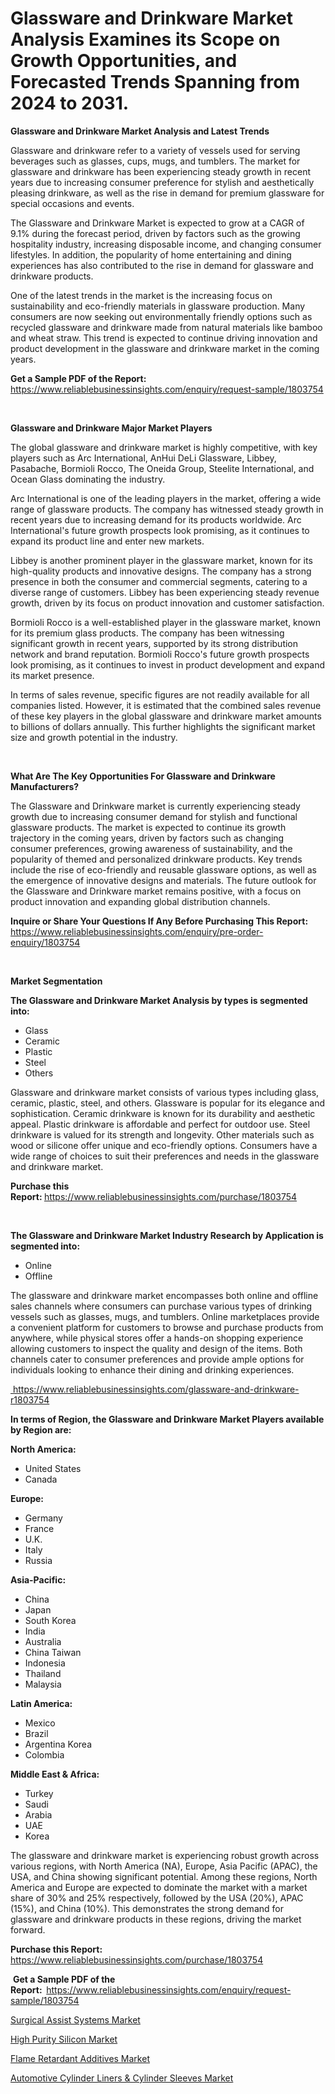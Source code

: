<p><h1>Glassware and Drinkware Market Analysis Examines its Scope on Growth Opportunities, and Forecasted Trends Spanning from 2024 to 2031.</h1></p><p><strong>Glassware and Drinkware Market Analysis and Latest Trends</strong></p>
<p><p>Glassware and drinkware refer to a variety of vessels used for serving beverages such as glasses, cups, mugs, and tumblers. The market for glassware and drinkware has been experiencing steady growth in recent years due to increasing consumer preference for stylish and aesthetically pleasing drinkware, as well as the rise in demand for premium glassware for special occasions and events.</p><p>The Glassware and Drinkware Market is expected to grow at a CAGR of 9.1% during the forecast period, driven by factors such as the growing hospitality industry, increasing disposable income, and changing consumer lifestyles. In addition, the popularity of home entertaining and dining experiences has also contributed to the rise in demand for glassware and drinkware products.</p><p>One of the latest trends in the market is the increasing focus on sustainability and eco-friendly materials in glassware production. Many consumers are now seeking out environmentally friendly options such as recycled glassware and drinkware made from natural materials like bamboo and wheat straw. This trend is expected to continue driving innovation and product development in the glassware and drinkware market in the coming years.</p></p>
<p><strong>Get a Sample PDF of the Report:&nbsp;</strong> <a href="https://www.reliablebusinessinsights.com/enquiry/request-sample/1803754">https://www.reliablebusinessinsights.com/enquiry/request-sample/1803754</a></p>
<p>&nbsp;</p>
<p><strong>Glassware and Drinkware Major Market Players</strong></p>
<p><p>The global glassware and drinkware market is highly competitive, with key players such as Arc International, AnHui DeLi Glassware, Libbey, Pasabache, Bormioli Rocco, The Oneida Group, Steelite International, and Ocean Glass dominating the industry.</p><p>Arc International is one of the leading players in the market, offering a wide range of glassware products. The company has witnessed steady growth in recent years due to increasing demand for its products worldwide. Arc International's future growth prospects look promising, as it continues to expand its product line and enter new markets.</p><p>Libbey is another prominent player in the glassware market, known for its high-quality products and innovative designs. The company has a strong presence in both the consumer and commercial segments, catering to a diverse range of customers. Libbey has been experiencing steady revenue growth, driven by its focus on product innovation and customer satisfaction.</p><p>Bormioli Rocco is a well-established player in the glassware market, known for its premium glass products. The company has been witnessing significant growth in recent years, supported by its strong distribution network and brand reputation. Bormioli Rocco's future growth prospects look promising, as it continues to invest in product development and expand its market presence.</p><p>In terms of sales revenue, specific figures are not readily available for all companies listed. However, it is estimated that the combined sales revenue of these key players in the global glassware and drinkware market amounts to billions of dollars annually. This further highlights the significant market size and growth potential in the industry.</p></p>
<p>&nbsp;</p>
<p><strong>What Are The Key Opportunities For Glassware and Drinkware Manufacturers?</strong></p>
<p><p>The Glassware and Drinkware market is currently experiencing steady growth due to increasing consumer demand for stylish and functional glassware products. The market is expected to continue its growth trajectory in the coming years, driven by factors such as changing consumer preferences, growing awareness of sustainability, and the popularity of themed and personalized drinkware products. Key trends include the rise of eco-friendly and reusable glassware options, as well as the emergence of innovative designs and materials. The future outlook for the Glassware and Drinkware market remains positive, with a focus on product innovation and expanding global distribution channels.</p></p>
<p><strong>Inquire or Share Your Questions If Any Before Purchasing This Report:</strong> <a href="https://www.reliablebusinessinsights.com/enquiry/pre-order-enquiry/1803754">https://www.reliablebusinessinsights.com/enquiry/pre-order-enquiry/1803754</a></p>
<p>&nbsp;</p>
<p><strong>Market Segmentation</strong></p>
<p><strong>The Glassware and Drinkware Market Analysis by types is segmented into:</strong></p>
<p><ul><li>Glass</li><li>Ceramic</li><li>Plastic</li><li>Steel</li><li>Others</li></ul></p>
<p><p>Glassware and drinkware market consists of various types including glass, ceramic, plastic, steel, and others. Glassware is popular for its elegance and sophistication. Ceramic drinkware is known for its durability and aesthetic appeal. Plastic drinkware is affordable and perfect for outdoor use. Steel drinkware is valued for its strength and longevity. Other materials such as wood or silicone offer unique and eco-friendly options. Consumers have a wide range of choices to suit their preferences and needs in the glassware and drinkware market.</p></p>
<p><strong>Purchase this Report:&nbsp;</strong><a href="https://www.reliablebusinessinsights.com/purchase/1803754">https://www.reliablebusinessinsights.com/purchase/1803754</a></p>
<p>&nbsp;</p>
<p><strong>The Glassware and Drinkware Market Industry Research by Application is segmented into:</strong></p>
<p><ul><li>Online</li><li>Offline</li></ul></p>
<p><p>The glassware and drinkware market encompasses both online and offline sales channels where consumers can purchase various types of drinking vessels such as glasses, mugs, and tumblers. Online marketplaces provide a convenient platform for customers to browse and purchase products from anywhere, while physical stores offer a hands-on shopping experience allowing customers to inspect the quality and design of the items. Both channels cater to consumer preferences and provide ample options for individuals looking to enhance their dining and drinking experiences.</p></p>
<p><a href="https://www.reliablebusinessinsights.com/glassware-and-drinkware-r1803754">&nbsp;https://www.reliablebusinessinsights.com/glassware-and-drinkware-r1803754</a></p>
<p><strong>In terms of Region, the Glassware and Drinkware Market Players available by Region are:</strong></p>
<p>
    <p> <strong> North America: </strong>
        <ul>
            <li>United States</li>
            <li>Canada</li>
        </ul>
        </p> 
    <p> <strong> Europe: </strong>
        <ul>
            <li>Germany</li>
            <li>France</li>
            <li>U.K.</li>
            <li>Italy</li>
            <li>Russia</li>
        </ul>
        </p> 
    <p> <strong> Asia-Pacific: </strong>
        <ul>
            <li>China</li>
            <li>Japan</li>
            <li>South Korea</li>
            <li>India</li>
            <li>Australia</li>
            <li>China Taiwan</li>
            <li>Indonesia</li>
            <li>Thailand</li>
            <li>Malaysia</li>
        </ul>
        </p> 
    <p> <strong> Latin America: </strong>
        <ul>
            <li>Mexico</li>
            <li>Brazil</li>
            <li>Argentina Korea</li>
            <li>Colombia</li>
        </ul>
        </p> 
    <p> <strong> Middle East & Africa: </strong>
        <ul>
            <li>Turkey</li>
            <li>Saudi</li>
            <li>Arabia</li>
            <li>UAE</li>
            <li>Korea</li>
        </ul>
    </p>
    </p>
<p><p>The glassware and drinkware market is experiencing robust growth across various regions, with North America (NA), Europe, Asia Pacific (APAC), the USA, and China showing significant potential. Among these regions, North America and Europe are expected to dominate the market with a market share of 30% and 25% respectively, followed by the USA (20%), APAC (15%), and China (10%). This demonstrates the strong demand for glassware and drinkware products in these regions, driving the market forward.</p></p>
<p><strong>Purchase this Report: </strong><a href="https://www.reliablebusinessinsights.com/purchase/1803754">https://www.reliablebusinessinsights.com/purchase/1803754</a></p>
<p>&nbsp;<strong>Get a Sample PDF of the Report:&nbsp;&nbsp;</strong><a href="https://www.reliablebusinessinsights.com/enquiry/request-sample/1803754">https://www.reliablebusinessinsights.com/enquiry/request-sample/1803754</a></p>
<p><strong></strong></p>
<p><p><a href="https://github.com/nicoletavirag/Market-Research-Report-List-4/blob/main/surgical-assist-systems-market.md">Surgical Assist Systems Market</a></p><p><a href="https://medium.com/@jewelmohr25/high-purity-silicon-market-size-share-trends-analysis-report-by-end-use-aluminum-892a1baccf40">High Purity Silicon Market</a></p><p><a href="https://medium.com/@madw10245644/analyzing-flame-retardant-additives-market-dynamics-and-growth-drivers-and-forecasted-for-period-9094fac11873">Flame Retardant Additives Market</a></p><p><a href="https://github.com/janetchuadff364/Market-Research-Report-List-1/blob/main/automotive-cylinder-liners-cylinder-sleeves-market.md">Automotive Cylinder Liners & Cylinder Sleeves Market</a></p></p>